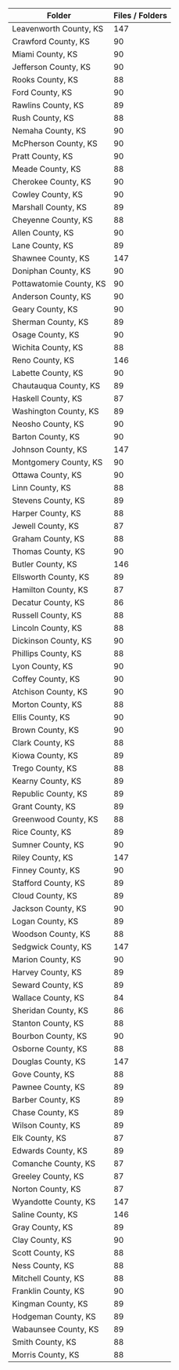 | Folder                  |   Files / Folders |
|-------------------------|-------------------|
| Leavenworth County, KS  |               147 |
| Crawford County, KS     |                90 |
| Miami County, KS        |                90 |
| Jefferson County, KS    |                90 |
| Rooks County, KS        |                88 |
| Ford County, KS         |                90 |
| Rawlins County, KS      |                89 |
| Rush County, KS         |                88 |
| Nemaha County, KS       |                90 |
| McPherson County, KS    |                90 |
| Pratt County, KS        |                90 |
| Meade County, KS        |                88 |
| Cherokee County, KS     |                90 |
| Cowley County, KS       |                90 |
| Marshall County, KS     |                89 |
| Cheyenne County, KS     |                88 |
| Allen County, KS        |                90 |
| Lane County, KS         |                89 |
| Shawnee County, KS      |               147 |
| Doniphan County, KS     |                90 |
| Pottawatomie County, KS |                90 |
| Anderson County, KS     |                90 |
| Geary County, KS        |                90 |
| Sherman County, KS      |                89 |
| Osage County, KS        |                90 |
| Wichita County, KS      |                88 |
| Reno County, KS         |               146 |
| Labette County, KS      |                90 |
| Chautauqua County, KS   |                89 |
| Haskell County, KS      |                87 |
| Washington County, KS   |                89 |
| Neosho County, KS       |                90 |
| Barton County, KS       |                90 |
| Johnson County, KS      |               147 |
| Montgomery County, KS   |                90 |
| Ottawa County, KS       |                90 |
| Linn County, KS         |                88 |
| Stevens County, KS      |                89 |
| Harper County, KS       |                88 |
| Jewell County, KS       |                87 |
| Graham County, KS       |                88 |
| Thomas County, KS       |                90 |
| Butler County, KS       |               146 |
| Ellsworth County, KS    |                89 |
| Hamilton County, KS     |                87 |
| Decatur County, KS      |                86 |
| Russell County, KS      |                88 |
| Lincoln County, KS      |                88 |
| Dickinson County, KS    |                90 |
| Phillips County, KS     |                88 |
| Lyon County, KS         |                90 |
| Coffey County, KS       |                90 |
| Atchison County, KS     |                90 |
| Morton County, KS       |                88 |
| Ellis County, KS        |                90 |
| Brown County, KS        |                90 |
| Clark County, KS        |                88 |
| Kiowa County, KS        |                89 |
| Trego County, KS        |                88 |
| Kearny County, KS       |                89 |
| Republic County, KS     |                89 |
| Grant County, KS        |                89 |
| Greenwood County, KS    |                88 |
| Rice County, KS         |                89 |
| Sumner County, KS       |                90 |
| Riley County, KS        |               147 |
| Finney County, KS       |                90 |
| Stafford County, KS     |                89 |
| Cloud County, KS        |                89 |
| Jackson County, KS      |                90 |
| Logan County, KS        |                89 |
| Woodson County, KS      |                88 |
| Sedgwick County, KS     |               147 |
| Marion County, KS       |                90 |
| Harvey County, KS       |                89 |
| Seward County, KS       |                89 |
| Wallace County, KS      |                84 |
| Sheridan County, KS     |                86 |
| Stanton County, KS      |                88 |
| Bourbon County, KS      |                90 |
| Osborne County, KS      |                88 |
| Douglas County, KS      |               147 |
| Gove County, KS         |                88 |
| Pawnee County, KS       |                89 |
| Barber County, KS       |                89 |
| Chase County, KS        |                89 |
| Wilson County, KS       |                89 |
| Elk County, KS          |                87 |
| Edwards County, KS      |                89 |
| Comanche County, KS     |                87 |
| Greeley County, KS      |                87 |
| Norton County, KS       |                87 |
| Wyandotte County, KS    |               147 |
| Saline County, KS       |               146 |
| Gray County, KS         |                89 |
| Clay County, KS         |                90 |
| Scott County, KS        |                88 |
| Ness County, KS         |                88 |
| Mitchell County, KS     |                88 |
| Franklin County, KS     |                90 |
| Kingman County, KS      |                89 |
| Hodgeman County, KS     |                89 |
| Wabaunsee County, KS    |                89 |
| Smith County, KS        |                88 |
| Morris County, KS       |                88 |